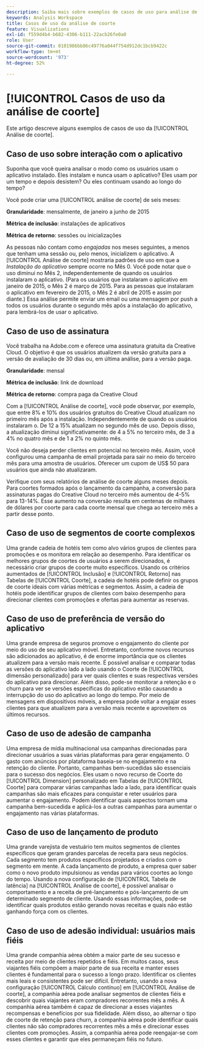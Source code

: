 ```yaml
---
description: Saiba mais sobre exemplos de casos de uso para análise de coorte.
keywords: Analysis Workspace
title: Casos de uso da análise de coorte
feature: Visualizations
exl-id: f559d4b4-b682-4306-b111-22acb26fe0a0
role: User
source-git-commit: 0101986bb86c49776a044f754d912dc1bcb9422c
workflow-type: tm+mt
source-wordcount: '973'
ht-degree: 52%

---
```


# [!UICONTROL Casos de uso da análise de coorte]

Este artigo descreve alguns exemplos de casos de uso da [!UICONTROL Análise de coorte].

## Caso de uso sobre interação com o aplicativo

Suponha que você queira analisar o modo como os usuários usam o aplicativo instalado. Eles instalam e nunca usam o aplicativo? Eles usam por um tempo e depois desistem? Ou eles continuam usando ao longo do tempo?

Você pode criar uma [!UICONTROL análise de coorte] de seis meses:

**Granularidade**: mensalmente, de janeiro a junho de 2015

**Métrica de inclusão**: instalações de aplicativos

**Métrica de retorno**: sessões ou inicializações

As pessoas não contam como *engajadas* nos meses seguintes, a menos que tenham uma sessão ou, pelo menos, inicializem o aplicativo. A [!UICONTROL Análise de coorte] mostraria padrões de uso em que a *Instalação do aplicativo* sempre ocorre no Mês 0. Você pode notar que o uso diminui no Mês 2, independentemente de quando os usuários instalaram o aplicativo. (Para os usuários que instalaram o aplicativo em janeiro de 2015, o Mês 2 é março de 2015. Para as pessoas que instalaram o aplicativo em fevereiro de 2015, o Mês 2 é abril de 2015 e assim por diante.) Essa análise permite enviar um email ou uma mensagem por push a todos os usuários durante o segundo mês após a instalação do aplicativo, para lembrá-los de usar o aplicativo.

## Caso de uso de assinatura

Você trabalha na Adobe.com e oferece uma assinatura gratuita da Creative Cloud. O objetivo é que os usuários atualizem da versão gratuita para a versão de avaliação de 30 dias ou, em última análise, para a versão paga.

**Granularidade**: mensal

**Métrica de inclusão**: link de download

**Métrica de retorno**: compra paga da Creative Cloud

Com a [!UICONTROL Análise de coorte], você pode observar, por exemplo, que entre 8% e 10% dos usuários gratuitos do Creative Cloud atualizam no primeiro mês após a instalação. Independentemente de quando os usuários instalaram o. De 12 a 15% atualizam no segundo mês de uso. Depois disso, a atualização diminui significativamente: de 4 a 5% no terceiro mês, de 3 a 4% no quatro mês e de 1 a 2% no quinto mês.

Você não deseja perder clientes em potencial no terceiro mês. Assim, você configurou uma campanha de email projetada para sair no meio do terceiro mês para uma amostra de usuários. Oferecer um cupom de US$ 50 para usuários que ainda não atualizaram.

Verifique com seus relatórios de análise de coorte alguns meses depois. Para coortes formados após o lançamento da campanha, a conversão para assinaturas pagas do Creative Cloud no terceiro mês aumentou de 4-5% para 13-14%. Esse aumento na conversão resulta em centenas de milhares de dólares por coorte para cada coorte mensal que chega ao terceiro mês a partir desse ponto.

## Caso de uso de segmentos de coorte complexos

Uma grande cadeia de hotéis tem como alvo vários grupos de clientes para promoções e os monitora em relação ao desempenho. Para identificar os melhores grupos de coortes de usuários a serem direcionados, é necessário criar grupos de coorte muito específicos. Usando os critérios aumentados de [!UICONTROL Inclusão] e [!UICONTROL Retorno] nas Tabelas de [!UICONTROL Coorte], a cadeia de hotéis pode definir os grupos de coorte ideais com várias métricas e segmentos. Assim, a cadeia de hotéis pode identificar grupos de clientes com baixo desempenho para direcionar clientes com promoções e ofertas para aumentar as reservas.

## Caso de uso de preferência de versão do aplicativo

Uma grande empresa de seguros promove o engajamento do cliente por meio do uso de seu aplicativo móvel. Entretanto, conforme novos recursos são adicionados ao aplicativo, é de enorme importância que os clientes atualizem para a versão mais recente. É possível analisar e comparar todas as versões do aplicativo lado a lado usando o Coorte de [!UICONTROL dimensão personalizado] para ver quais clientes e suas respectivas versões do aplicativo para direcionar. Além disso, pode-se monitorar a retenção e o churn para ver se versões específicas do aplicativo estão causando a interrupção do uso do aplicativo ao longo do tempo. Por meio de mensagens em dispositivos móveis, a empresa pode voltar a engajar esses clientes para que atualizem para a versão mais recente e aproveitem os últimos recursos.

## Caso de uso de adesão de campanha

Uma empresa de mídia multinacional usa campanhas direcionadas para direcionar usuários a suas várias plataformas para gerar engajamento. O gasto com anúncios por plataforma baseia-se no engajamento e na retenção do cliente. Portanto, campanhas bem-sucedidas são essenciais para o sucesso dos negócios. Eles usam o novo recurso de Coorte do [!UICONTROL Dimension] personalizado em Tabelas de [!UICONTROL Coorte] para comparar várias campanhas lado a lado, para identificar quais campanhas são mais eficazes para conquistar e reter usuários para aumentar o engajamento. Podem identificar quais aspectos tornam uma campanha bem-sucedida e aplicá-los a outras campanhas para aumentar o engajamento nas várias plataformas.

## Caso de uso de lançamento de produto

Uma grande varejista de vestuário tem muitos segmentos de clientes específicos que geram grandes parcelas de receita para seus negócios. Cada segmento tem produtos específicos projetados e criados com o segmento em mente. A cada lançamento de produto, a empresa quer saber como o novo produto impulsionou as vendas para vários coortes ao longo do tempo. Usando a nova configuração de [!UICONTROL Tabela de latência] na [!UICONTROL Análise de coorte], é possível analisar o comportamento e a receita de pré-lançamento e pós-lançamento de um determinado segmento de cliente. Usando essas informações, pode-se identificar quais produtos estão gerando novas receitas e quais não estão ganhando força com os clientes.

## Caso de uso de adesão individual: usuários mais fiéis

Uma grande companhia aérea obtém a maior parte de seu sucesso e receita por meio de clientes repetidos e fiéis. Em muitos casos, seus viajantes fiéis compõem a maior parte de sua receita e manter esses clientes é fundamental para o sucesso a longo prazo. Identificar os clientes mais leais e consistentes pode ser difícil. Entretanto, usando a nova configuração [!UICONTROL Cálculo contínuo] em [!UICONTROL Análise de coorte], a companhia aérea pode analisar segmentos de clientes fiéis e descobrir quais viajantes eram compradores recorrentes mês a mês. A companhia aérea também é capaz de direcionar a esses viajantes recompensas e benefícios por sua fidelidade. Além disso, ao alternar o tipo de coorte de retenção para churn, a companhia aérea pode identificar quais clientes não são compradores recorrentes mês a mês e direcionar esses clientes com promoções. Assim, a companhia aérea pode reengajar-se com esses clientes e garantir que eles permaneçam fiéis no futuro.
